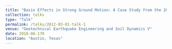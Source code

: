```yaml
---
title: "Basin Effects in Strong Ground Motion: A Case Study from the 2015 Gorkha, Nepal Earthquake"
collection: talks
type: "Talk"
permalink: /talks/2012-03-01-talk-1
venue: "Geotechnical Earthquake Engineering and Soil Dynamics V"
date: 2018-06-170
location: "Austin, Texas"
---
```




